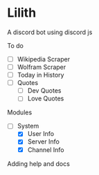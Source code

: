 # Lilith

A discord bot using discord js

To do

- [ ] Wikipedia Scraper
- [ ] Wolfram Scraper
- [ ] Today in History
- [ ] Quotes
  - [ ] Dev Quotes
  - [ ] Love Quotes

Modules

- [ ] System
  - [x] User Info
  - [x] Server Info
  - [x] Channel Info

Adding help and docs
